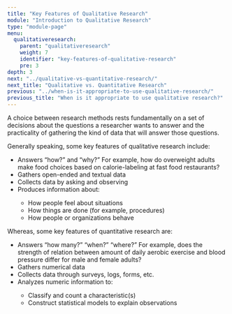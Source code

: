 ```yaml
---
title: "Key Features of Qualitative Research"
module: "Introduction to Qualitative Research"
type: "module-page"
menu:
  qualitativeresearch:
    parent: "qualitativeresearch"
    weight: 7
    identifier: "key-features-of-qualitative-research"
    pre: 3
depth: 3
next: "../qualitative-vs-quantitative-research/"
next_title: "Qualitative vs. Quantitative Research"
previous: "../when-is-it-appropriate-to-use-qualitative-research/"
previous_title: "When is it appropriate to use qualitative research?"
---
```

<div class="qualitativeresearch"><div class="pageblock"><p> A choice between research methods rests fundamentally on a set of decisions about the questions a researcher wants to answer and the practicality of gathering the kind of data that will answer those questions. </p>
<p>Generally speaking, some key features of qualitative research include:</p>
<ul>
<li> Answers “how?” and “why?” For example, how do overweight adults make food choices based on calorie-labeling at fast food restaurants?</li>
<li>Gathers open-ended and textual data</li>
<li>Collects data by asking and observing</li>
<li>Produces information about:</li>
<ul>
<li type="circle">How people feel about situations</li>
<li type="circle">How things are done (for example, procedures)</li>
<li type="circle">How people or organizations behave</li>
</ul>
</ul>
<p>Whereas, some key features of quantitative research are:</p>
<ul>
<li>Answers “how many?” “when?” “where?” For example, does the strength of relation between amount of daily aerobic exercise and blood pressure differ for male and female adults?</li>
<li>Gathers numerical data</li>
<li>Collects data through surveys, logs, forms, etc.</li>
<li>Analyzes numeric information to:</li>
<ul>
<li type="circle">Classify and count a characteristic(s)</li>
<li type="circle">Construct statistical models to explain observations</li>
</ul>
</ul>
</div></div>